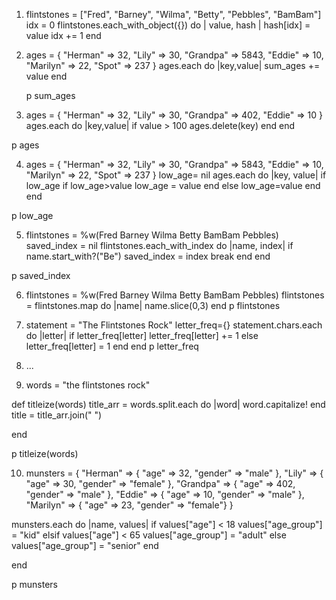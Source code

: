 1.  flintstones = ["Fred", "Barney", "Wilma", "Betty", "Pebbles", "BamBam"]
    idx = 0
    flintstones.each_with_object({}) do | value, hash | 
    hash[idx] = value
    idx += 1
    end

2.  ages = { "Herman" => 32, "Lily" => 30, "Grandpa" => 5843, "Eddie" => 10, "Marilyn" => 22, "Spot" => 237 }
    ages.each do |key,value|
      sum_ages += value
    end

    p sum_ages
    
3. ages = { "Herman" => 32, "Lily" => 30, "Grandpa" => 402, "Eddie" => 10 }
    ages.each do |key,value|
    if value > 100
    ages.delete(key)
  end
end

p ages

4. ages = { "Herman" => 32, "Lily" => 30, "Grandpa" => 5843, "Eddie" => 10, "Marilyn" => 22, "Spot" => 237 }
low_age= nil
ages.each do |key, value|
  if low_age
    if low_age>value
      low_age = value
    end
  else
    low_age=value
  end
end

p low_age

5. flintstones = %w(Fred Barney Wilma Betty BamBam Pebbles)
saved_index = nil
flintstones.each_with_index do |name, index|
  if name.start_with?("Be")
    saved_index = index
    break
  end
end

p saved_index

6. flintstones = %w(Fred Barney Wilma Betty BamBam Pebbles)
flintstones = flintstones.map do |name| 
  name.slice(0,3)
end
p flintstones

7. statement = "The Flintstones Rock"
letter_freq={}
statement.chars.each do |letter|
  if letter_freq[letter]
    letter_freq[letter] += 1
  else
   letter_freq[letter] = 1
  end
end
p letter_freq

8. ...
9. words = "the flintstones rock"

def titleize(words)
  title_arr = words.split.each do |word| 
    word.capitalize!
  end
  title = title_arr.join(" ")
  
end

p titleize(words)

10. munsters = {
  "Herman" => { "age" => 32, "gender" => "male" },
  "Lily" => { "age" => 30, "gender" => "female" },
  "Grandpa" => { "age" => 402, "gender" => "male" },
  "Eddie" => { "age" => 10, "gender" => "male" },
  "Marilyn" => { "age" => 23, "gender" => "female"}
}

munsters.each do |name, values|
  if values["age"] < 18
    values["age_group"] = "kid"
elsif values["age"] < 65
   values["age_group"] = "adult"
else
   values["age_group"] = "senior"
end
  
end

p munsters

